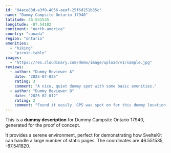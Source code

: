 ```yaml
---
id: "84ace83d-a3f0-4056-aeaf-25f6d251b35c"
name: "Dummy Campsite Ontario 17940"
latitude: 46.551535
longitude: -87.54182
continent: "north-america"
country: "canada"
region: "ontario"
amenities:
  - "hiking"
  - "picnic-table"
images:
  - "https://res.cloudinary.com/demo/image/upload/v1/sample.jpg"
reviews:
  - author: "Dummy Reviewer A"
    date: "2025-07-025"
    rating: 3
    comment: "A nice, quiet dummy spot with some basic amenities."
  - author: "Dummy Reviewer B"
    date: "2025-02-012"
    rating: 2
    comment: "Found it easily. GPS was spot on for this dummy location."
---
```


This is a **dummy description** for Dummy Campsite Ontario 17940, generated for the proof of concept.

It provides a serene environment, perfect for demonstrating how SvelteKit can handle a large number of static pages. The coordinates are 46.551535, -87.541820.
